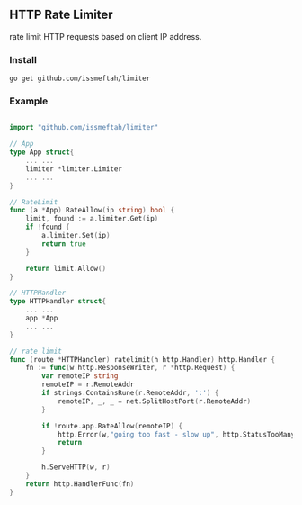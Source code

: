 ## HTTP Rate Limiter
rate limit HTTP requests based on client IP address.

### Install
`go get github.com/issmeftah/limiter`

### Example

```go

import "github.com/issmeftah/limiter"

// App
type App struct{
    ... ...
    limiter *limiter.Limiter
    ... ...
}

// RateLimit
func (a *App) RateAllow(ip string) bool {
	limit, found := a.limiter.Get(ip)
	if !found {
		a.limiter.Set(ip)
		return true
	}

	return limit.Allow()
}
```

```go
// HTTPHandler
type HTTPHandler struct{
    ... ...
    app *App
    ... ...
}

// rate limit
func (route *HTTPHandler) ratelimit(h http.Handler) http.Handler {
	fn := func(w http.ResponseWriter, r *http.Request) {
		var remoteIP string
		remoteIP = r.RemoteAddr
		if strings.ContainsRune(r.RemoteAddr, ':') {
			remoteIP, _, _ = net.SplitHostPort(r.RemoteAddr)
		}

		if !route.app.RateAllow(remoteIP) {
			http.Error(w,"going too fast - slow up", http.StatusTooManyRequests)
			return
		}

		h.ServeHTTP(w, r)
	}
	return http.HandlerFunc(fn)
}
```